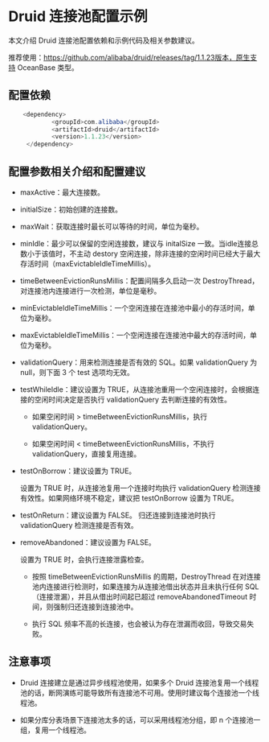 Druid 连接池配置示例 
==================================

本文介绍 Druid 连接池配置依赖和示例代码及相关参数建议。

推荐使用：https://github.com/alibaba/druid/releases/tag/1.1.23版本，原生支持 OceanBase 类型。

配置依赖 
-------------------------

```java
    <dependency>
            <groupId>com.alibaba</groupId>
            <artifactId>druid</artifactId>
            <version>1.1.23</version>
     </dependency>
```



配置参数相关介绍和配置建议 
----------------------------------

* maxActive：最大连接数。

  

* initialSize：初始创建的连接数。

  

* maxWait：获取连接时最长可以等待的时间，单位为毫秒。

  

* minIdle：最少可以保留的空闲连接数，建议与 initalSize 一致。当idle连接总数小于该值时，不主动 destory 空闲连接，除非连接的空闲时间已经大于最大存活时间（maxEvictableIdleTimeMillis）。

  

* timeBetweenEvictionRunsMillis：配置间隔多久启动一次 DestroyThread，对连接池内连接进行一次检测，单位是毫秒。

  

* minEvictableIdleTimeMillis：一个空闲连接在连接池中最小的存活时间，单位为毫秒。

  

* maxEvictableIdleTimeMillis：一个空闲连接在连接池中最大的存活时间，单位为毫秒。

  

* validationQuery：用来检测连接是否有效的 SQL。如果 validationQuery 为 null，则下面 3 个 test 选项均无效。

  

* testWhileIdle：建议设置为 TRUE，从连接池重用一个空闲连接时，会根据连接的空闲时间决定是否执行 validationQuery 去判断连接的有效性。

  * 如果空闲时间 \> timeBetweenEvictionRunsMillis，执行 validationQuery。

    
  
  * 如果空闲时间 \< timeBetweenEvictionRunsMillis，不执行 validationQuery，直接复用连接。

    
  

  

* testOnBorrow：建议设置为 TRUE。

  设置为 TRUE 时，从连接池复用一个连接时均执行 validationQuery 检测连接有效性。如果网络环境不稳定，建议把 testOnBorrow 设置为 TRUE。
  

* testOnReturn：建议设置为 FALSE。 归还连接到连接池时执行 validationQuery 检测连接是否有效。

  

* removeAbandoned：建议设置为 FALSE。

  设置为 TRUE 时，会执行连接泄露检查。
  * 按照 timeBetweenEvictionRunsMillis 的周期，DestroyThread 在对连接池内连接进行检测时，如果连接为从连接池借出状态并且未执行任何 SQL（连接泄漏），并且从借出时间起已超过 removeAbandonedTimeout 时间，则强制归还连接到连接池中。

    
  
  * 执行 SQL 频率不高的长连接，也会被认为存在泄漏而收回，导致交易失败。

    
  

  




注意事项 
-------------------------

* Druid 连接建立是通过异步线程池使用，如果多个 Druid 连接池复用一个线程池的话，断网演练可能导致所有连接池不可用。使用时建议每个连接池一个线程池。

  

* 如果分库分表场景下连接池太多的话，可以采用线程池分组，即 n 个连接池一组，复用一个线程池。

  




